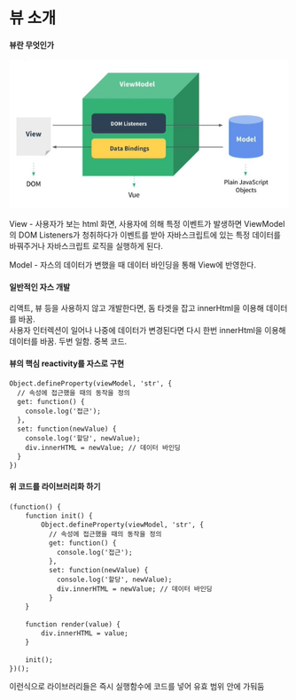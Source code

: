 # 뷰 소개 

#### 뷰란 무엇인가
![01](./img/01.JPG)

View - 사용자가 보는 html 화면, 사용자에 의해 특정 이벤트가 발생하면 
ViewModel의 DOM Listeners가 청취하다가 이벤트를 받아 자바스크립트에 있는 특정 데이터를 바꿔주거나 자바스크립트 로직을 실행하게 된다. 

Model - 자스의 데이터가 변했을 때 데이터 바인딩을 통해 View에 반영한다.




#### 일반적인 자스 개발
리액트, 뷰 등을 사용하지 않고 개발한다면, 돔 타겟을 잡고 innerHtml을 이용해 데이터를 바꿈.  
사용자 인터렉션이 일어나 나중에 데이터가 변경된다면 다시 한번 innerHtml을 이용해 데이터를 바꿈. 두번 일함. 중복 코드.




#### 뷰의 핵심 reactivity를 자스로 구현

    Object.defineProperty(viewModel, 'str', {
      // 속성에 접근했을 때의 동작을 정의
      get: function() {
        console.log('접근');
      },
      set: function(newValue) {
        console.log('할당', newValue);
        div.innerHTML = newValue; // 데이터 바인딩
      }
    })





#### 위 코드를 라이브러리화 하기

    (function() {
        function init() {
            Object.defineProperty(viewModel, 'str', {
              // 속성에 접근했을 때의 동작을 정의
              get: function() {
                console.log('접근');
              },
              set: function(newValue) {
                console.log('할당', newValue);
                div.innerHTML = newValue; // 데이터 바인딩
              }
        }
        
        function render(value) {
            div.innerHTML = value;
        }
        
        init();
    })();
    
이런식으로 라이브러리들은 즉시 실행함수에 코드를 넣어 유효 범위 안에 가둬둠
